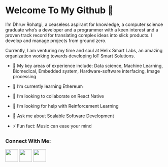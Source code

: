 # Welcome To My Github 👋

I’m Dhruv Rohatgi, a ceaseless aspirant for knowledge, a computer science graduate who’s a developer and a programmer with a keen interest and a proven track record for translating complex ideas into slick products. I develop and manage projects from ground zero.

Currently, I am venturing my time and soul at Helix Smart Labs, an amazing organization working towards developing IoT Smart Solutions.

- 🔭 My key areas of experience include: Data science, Machine Learning, Biomedical, Embedded system, Hardware-software interfacing, Image processing<br/>

- 🌱 I’m currently learning Ethereum
- 👯 I’m looking to collaborate on React Native
- 🤔 I’m looking for help with Reinforcement Learning
- 💬 Ask me about Scalable Software Development
- ⚡ Fun fact: Music can ease your mind


### Connect With Me:<br/>
<a href="https://www.linkedin.com/in/dhruv-rohatgi-400251140/"><img src="https://www.flaticon.com/svg/static/icons/svg/174/174857.svg" width=40 height=40></a>
<a href="https://twitter.com/DhruvRohatgi2"><img src="https://www.flaticon.com/svg/static/icons/svg/733/733579.svg" width=40 height=40></a>
<a href="https://www.instagram.com/dhruv_rohatgi/"><img src="https://www.flaticon.com/svg/static/icons/svg/2111/2111463.svg" width=40 height=40></a>
